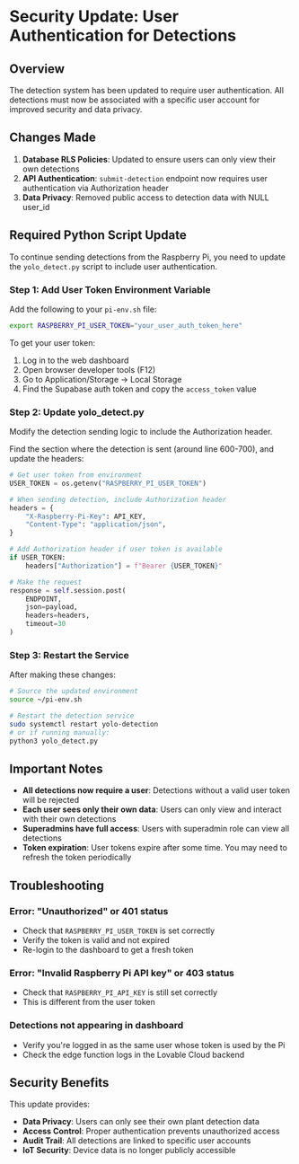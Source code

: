 # Security Update: User Authentication for Detections

## Overview
The detection system has been updated to require user authentication. All detections must now be associated with a specific user account for improved security and data privacy.

## Changes Made
1. **Database RLS Policies**: Updated to ensure users can only view their own detections
2. **API Authentication**: `submit-detection` endpoint now requires user authentication via Authorization header
3. **Data Privacy**: Removed public access to detection data with NULL user_id

## Required Python Script Update

To continue sending detections from the Raspberry Pi, you need to update the `yolo_detect.py` script to include user authentication.

### Step 1: Add User Token Environment Variable

Add the following to your `pi-env.sh` file:

```bash
export RASPBERRY_PI_USER_TOKEN="your_user_auth_token_here"
```

To get your user token:
1. Log in to the web dashboard
2. Open browser developer tools (F12)
3. Go to Application/Storage → Local Storage
4. Find the Supabase auth token and copy the `access_token` value

### Step 2: Update yolo_detect.py

Modify the detection sending logic to include the Authorization header.

Find the section where the detection is sent (around line 600-700), and update the headers:

```python
# Get user token from environment
USER_TOKEN = os.getenv("RASPBERRY_PI_USER_TOKEN")

# When sending detection, include Authorization header
headers = {
    "X-Raspberry-Pi-Key": API_KEY,
    "Content-Type": "application/json",
}

# Add Authorization header if user token is available
if USER_TOKEN:
    headers["Authorization"] = f"Bearer {USER_TOKEN}"

# Make the request
response = self.session.post(
    ENDPOINT,
    json=payload,
    headers=headers,
    timeout=30
)
```

### Step 3: Restart the Service

After making these changes:

```bash
# Source the updated environment
source ~/pi-env.sh

# Restart the detection service
sudo systemctl restart yolo-detection
# or if running manually:
python3 yolo_detect.py
```

## Important Notes

- **All detections now require a user**: Detections without a valid user token will be rejected
- **Each user sees only their own data**: Users can only view and interact with their own detections
- **Superadmins have full access**: Users with superadmin role can view all detections
- **Token expiration**: User tokens expire after some time. You may need to refresh the token periodically

## Troubleshooting

### Error: "Unauthorized" or 401 status
- Check that `RASPBERRY_PI_USER_TOKEN` is set correctly
- Verify the token is valid and not expired
- Re-login to the dashboard to get a fresh token

### Error: "Invalid Raspberry Pi API key" or 403 status
- Check that `RASPBERRY_PI_API_KEY` is still set correctly
- This is different from the user token

### Detections not appearing in dashboard
- Verify you're logged in as the same user whose token is used by the Pi
- Check the edge function logs in the Lovable Cloud backend

## Security Benefits

This update provides:
- **Data Privacy**: Users can only see their own plant detection data
- **Access Control**: Proper authentication prevents unauthorized access
- **Audit Trail**: All detections are linked to specific user accounts
- **IoT Security**: Device data is no longer publicly accessible
